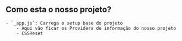 

## Como esta o nosso projeto?
    - `_app.js`: Carrega o setup base do projeto
        - Aqui vão ficar os Providers de informação do nosso projeto
        - CSSReset